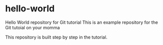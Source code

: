 # hello-world
Hello World repository for Git tutorial
This is an example repository for the Git tutoial on your momma

This repository is built step by step in the tutorial. 
